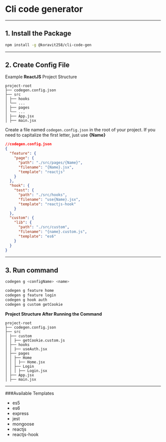 # Cli code generator

---

## 1. Install the Package

```bash
npm install -g @koravit258/cli-code-gen
```

---

## 2. Create Config File

Example **ReactJS** Project Structure

```
project-root
├── codegen.config.json
├── src
│ ├── hooks
│ └── ...
│ ├── pages
│ └── ...
│ ├── App.jsx
│ ├── main.jsx
```

Create a file named `codegen.config.json` in the root of your project.
If you need to capitalize the first letter, just use **{Name}**

```json
//codegen.config.json
{
  "feature": {
    "page": {
      "path": "./src/pages/{Name}",
      "filename": "{Name}.jsx",
      "template": "reactjs"
    }
  },
  "hook": {
    "test": {
      "path": "./src/hooks",
      "filename": "use{Name}.jsx",
      "template": "reactjs-hook"
    }
  },
  "custom": {
    "lib": {
      "path": "./src/custom",
      "filename": "{name}.custom.js",
      "template": "es6"
    }
  }
}
```

---

## 3. Run command

```bash
codegen g <configName> <name>
```

```bash
codegen g feature home
codegen g feature login
codegen g hook auth
codegen g custom getCookie
```

**Project Structure After Running the Command**

```
project-root
├── codegen.config.json
├── src
│ ├── custom
│ │ ├── getCookie.custom.js
│ ├── hooks
│ │ ├── useAuth.jsx
│ ├── pages
│ │ ├── Home
│ │ │ ├── Home.jsx
│ │ ├── Login
│ │ │ ├── Login.jsx
│ ├── App.jsx
│ ├── main.jsx
```

---

###Available Templates

- es5
- es6
- express
- jest
- mongoose
- reactjs
- reactjs-hook
